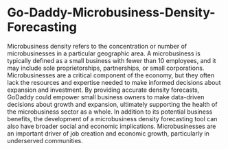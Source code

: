 # Go-Daddy-Microbusiness-Density-Forecasting

Microbusiness density refers to the concentration or number of microbusinesses in a particular geographic area. A microbusiness is typically defined as a small business with fewer than 10 employees, and it may include sole proprietorships, partnerships, or small corporations. Microbusinesses are a critical component of the economy, but they often lack the resources and expertise needed to make informed decisions about expansion and investment. By providing accurate density forecasts, GoDaddy could empower small business owners to make data-driven decisions about growth and expansion, ultimately supporting the health of the microbusiness sector as a whole. In addition to its potential business benefits, the development of a microbusiness density forecasting tool can also have broader social and economic implications. Microbusinesses are an important driver of job creation and economic growth, particularly in underserved communities.
